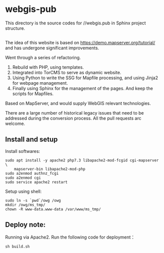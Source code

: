 # webgis-pub


This directory is the source codes for //webgis.pub in Sphinx project structure.


## 

The idea of this website is based on https://demo.mapserver.org/tutorial/ and has undergone significant improvements.

Went through a series of refactoring.

1. Rebuild with PHP, using templates.
2. Integrated into TorCMS to serve as dynamic website.
3. Using Python to write the SSG for Mapfile processing, and using Jinja2 for webpage management.
4. Finally using Sphinx for the management of the pages. And keep the scripts for Mapfiles.

Based on MapServer, and would supply WebGIS relevant technologies.

There are a large number of historical legacy issues that need 
to be addressed during the conversion process.
All the pull requests arc welcome.




## Install and setup

Install softwares:



    sudo apt install -y apache2 php7.3 libapache2-mod-fcgid cgi-mapserver \
		mapserver-bin libapache2-mod-php
    sudo a2enmod authnz_fcgi
    sudo a2enmod cgi
    sudo service apache2 restart

Setup using shell:

    sudo ln -s `pwd`/owg /owg
    mkdir /owg/ms_tmp/
    chown -R www-data.www-data /var/www/ms_tmp/


## Deploy note:


Running via Apache2. Run the following code for deployment：

   
    sh build.sh
